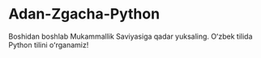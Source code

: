 # Adan-Zgacha-Python
Boshidan boshlab Mukammallik Saviyasiga qadar yuksaling. Oʻzbek tilida Python tilini oʻrganamiz!
